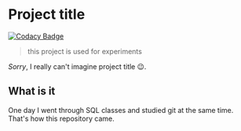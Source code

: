 # Project title

[![Codacy Badge](https://api.codacy.com/project/badge/Grade/18f2a6838fa040fb9da440a270792b9c)](https://www.codacy.com/manual/mezgoodle/SQL?utm_source=github.com&amp;utm_medium=referral&amp;utm_content=mezgoodle/SQL&amp;utm_campaign=Badge_Grade)

> this project is used for experiments

*Sorry*, I really can't imagine project title 😉.

## What is it

One day I went through SQL classes and studied git at the same time. That's how this repository came.
